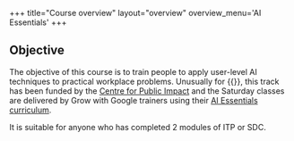 +++
title="Course overview"
layout="overview"
overview_menu='AI Essentials'
+++

## Objective

The objective of this course is to train people to apply user-level AI techniques to practical workplace problems. Unusually for {{<our-name>}}, this track has been funded by the [Centre for Public Impact]() and the Saturday classes are delivered by Grow with Google trainers using their [AI Essentials curriculum](). 

It is suitable for anyone who has completed 2 modules of ITP or SDC.
